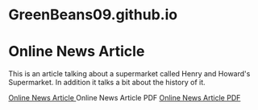 # GreenBeans09.github.io
<h1>Online News Article</h1>
<p>This is an article talking about a supermarket called Henry and Howard's Supermarket. In addition it talks a bit about the history of it.</p> 
<a href="greenbeans09.github.io/WebDesign/OnlineNewsArticle.html" target="_self"> Online News Article </a
                                                                                                        <h4>Online News Article PDF
<a href=greenbeans09.github.io/WebDesign/Documents/Online News Article (Max Koerth).pdf" target="_self"> Online News Article PDF </a>
